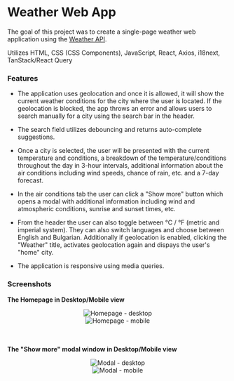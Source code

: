 # Weather Web App

The goal of this project was to create a single-page weather web application using the [Weather API](https://www.weatherapi.com/).

Utilizes HTML, CSS (CSS Components), JavaScript, React, Axios, i18next, TanStack/React Query

### Features

-   The application uses geolocation and once it is allowed, it will show the current weather conditions for the city where the user is located. If the geolocation is blocked, the app throws an error and allows users to search manually for a city using the search bar in the header.

-   The search field utilizes debouncing and returns auto-complete suggestions.

-   Once a city is selected, the user will be presented with the current temperature and conditions, a breakdown of the temperature/conditions throughout the day in 3-hour intervals, additional information about the air conditions including wind speeds, chance of rain, etc. and a 7-day forecast.

-   In the air conditions tab the user can click a "Show more" button which opens a modal with additional information including wind and atmospheric conditions, sunrise and sunset times, etc.

-   From the header the user can also toggle between °C / °F (metric and imperial system). They can also switch languages and choose between English and Bulgarian. Additionally if geolocation is enabled, clicking the "Weather" title, activates geolocation again and dispays the user's "home" city.

-   The application is responsive using media queries.

### Screenshots

**The Homepage in Desktop/Mobile view**

<div align="center">
  <img src="https://github.com/user-attachments/assets/3e118bf7-ee8c-4783-8167-46287ef72e63" alt="Homepage - desktop" />
  <br />
  <img src="https://github.com/user-attachments/assets/dc634056-c931-4ff6-90d6-4c50f47ed538" alt="Homepage - mobile" />
</div>

<br />
<br />

**The "Show more" modal window in Desktop/Mobile view**

<div align="center">
  <img src="https://github.com/user-attachments/assets/d81ef4bb-a7e9-4c2b-a7fa-aad59baab72f" alt="Modal - desktop" />
  <br />
  <img src="https://github.com/user-attachments/assets/421da6ef-f512-40d4-896c-45f192dc5c50" alt="Modal - mobile" />
</div>

